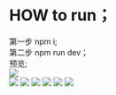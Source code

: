 HOW to run；
=
第一步 npm i;<br>
第二步 npm run dev；<br>
预览;<br>
![](https://github.com/Gloomysunday28/vue-vux/raw/master/img/vue1.png)  
![](https://github.com/Gloomysunday28/vue-vux/raw/master/img/vue2.png)
![](https://github.com/Gloomysunday28/vue-vux/raw/master/img/vue3.png)
![](https://github.com/Gloomysunday28/vue-vux/raw/master/img/vue4.png)
![](https://github.com/Gloomysunday28/vue-vux/raw/master/img/vue5.png)
![](https://github.com/Gloomysunday28/vue-vux/raw/master/img/vue6.png)
![](https://github.com/Gloomysunday28/vue-vux/raw/master/img/vue7.png)
